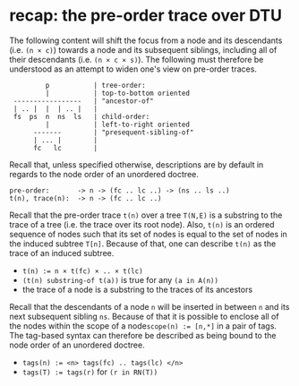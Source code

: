 
<!-- ======================================================================= -->
# recap: the pre-order trace over DTU

The following content will shift the focus from a node and its descendants (i.e.
`(n × c)`) towards a node and its subsequent siblings, including all of their
descendants (i.e. `(n × c × s)`). The following must therefore be understood
as an attempt to widen one's view on pre-order traces.

```
         p           | tree-order:
         |           | top-to-bottom oriented
 -----------------   | "ancestor-of"
 | .. |  |  | .. |   |
 fs  ps  n  ns  ls   | child-order:
         |           | left-to-right oriented
      -------        | "presequent-sibling-of"
      | ... |        |
      fc   lc        |
```

Recall that, unless specified otherwise, descriptions are by default in regards
to the node order of an unordered doctree.

```
pre-order:       -> n -> (fc .. lc ..) -> (ns .. ls ..)
t(n), trace(n):  -> n -> (fc .. lc ..)
```

Recall that the pre-order trace `t(n)` over a tree `T(N,E)` is a substring to
the trace of a tree (i.e. the trace over its root node). Also, `t(n)` is an
ordered sequence of nodes such that its set of nodes is equal to the set of
nodes in the induced subtree `T[n]`. Because of that, one can describe `t(n)`
as the trace of an induced subtree.

* `t(n) := n × t(fc) × .. × t(lc)`
* `(t(n) substring-of t(a))` is true for any `(a in A(n))`
* the trace of a node is a substring to the traces of its ancestors

Recall that the descendants of a node `n` will be inserted in between `n` and
its next subsequent sibling `ns`. Because of that it is possible to enclose
all of the nodes within the scope of a node`scope(n) := [n,*]` in a pair of
tags. The tag-based syntax can therefore be described as being bound to the
node order of an unordered doctree.

* `tags(n) := <n> tags(fc) .. tags(lc) </n>`
* `tags(T) := tags(r)` for `(r in RN(T))`

